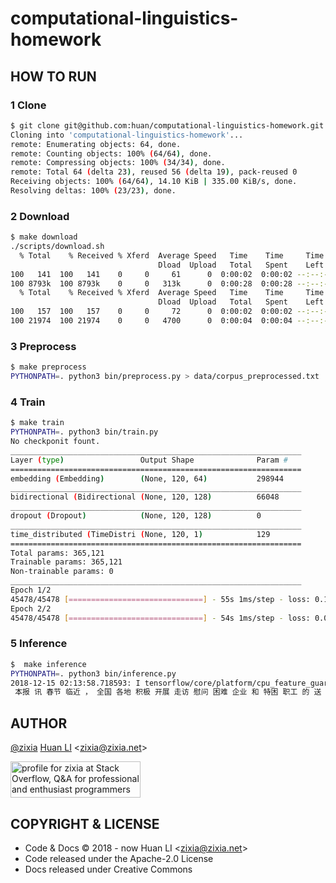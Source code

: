 # computational-linguistics-homework

## HOW TO RUN

### 1 Clone

```sh
$ git clone git@github.com:huan/computational-linguistics-homework.git
Cloning into 'computational-linguistics-homework'...
remote: Enumerating objects: 64, done.
remote: Counting objects: 100% (64/64), done.
remote: Compressing objects: 100% (34/34), done.
remote: Total 64 (delta 23), reused 56 (delta 19), pack-reused 0
Receiving objects: 100% (64/64), 14.10 KiB | 335.00 KiB/s, done.
Resolving deltas: 100% (23/23), done.
```

### 2 Download

```sh
$ make download
./scripts/download.sh
  % Total    % Received % Xferd  Average Speed   Time    Time     Time  Current
                                 Dload  Upload   Total   Spent    Left  Speed
100   141  100   141    0     0     61      0  0:00:02  0:00:02 --:--:--    61
100 8793k  100 8793k    0     0   313k      0  0:00:28  0:00:28 --:--:--  418k
  % Total    % Received % Xferd  Average Speed   Time    Time     Time  Current
                                 Dload  Upload   Total   Spent    Left  Speed
100   157  100   157    0     0     72      0  0:00:02  0:00:02 --:--:--    72
100 21974  100 21974    0     0   4700      0  0:00:04  0:00:04 --:--:-- 12221
```

### 3 Preprocess

```sh
$ make preprocess
PYTHONPATH=. python3 bin/preprocess.py > data/corpus_preprocessed.txt
```

### 4 Train

```sh
$ make train
PYTHONPATH=. python3 bin/train.py
No checkponit fount.
_________________________________________________________________
Layer (type)                 Output Shape              Param #   
=================================================================
embedding (Embedding)        (None, 120, 64)           298944    
_________________________________________________________________
bidirectional (Bidirectional (None, 120, 128)          66048     
_________________________________________________________________
dropout (Dropout)            (None, 120, 128)          0         
_________________________________________________________________
time_distributed (TimeDistri (None, 120, 1)            129       
=================================================================
Total params: 365,121
Trainable params: 365,121
Non-trainable params: 0
_________________________________________________________________
Epoch 1/2
45478/45478 [==============================] - 55s 1ms/step - loss: 0.1920
Epoch 2/2
45478/45478 [==============================] - 54s 1ms/step - loss: 0.0803
```

### 5 Inference

```sh
$  make inference
PYTHONPATH=. python3 bin/inference.py
2018-12-15 02:13:58.718593: I tensorflow/core/platform/cpu_feature_guard.cc:141] Your CPU supports instructions that this TensorFlow binary was not compiled to use: AVX2 FMA
 本报 讯 春节 临近 ， 全国 各地 积极 开展 走访 慰问 困难 企业 和 特困 职工 的 送 温暖 活动 ，...
```

## AUTHOR

[@zixia](https://github.com/huan) [Huan LI](https://linkedin.com/in/zixia) \<zixia@zixia.net\>

<a href="http://stackoverflow.com/users/1123955/zixia">
  <img src="http://stackoverflow.com/users/flair/1123955.png" width="208" height="58" alt="profile for zixia at Stack Overflow, Q&amp;A for professional and enthusiast programmers" title="profile for zixia at Stack Overflow, Q&amp;A for professional and enthusiast programmers">
</a>

## COPYRIGHT & LICENSE

- Code & Docs © 2018 - now Huan LI \<zixia@zixia.net\>
- Code released under the Apache-2.0 License
- Docs released under Creative Commons
